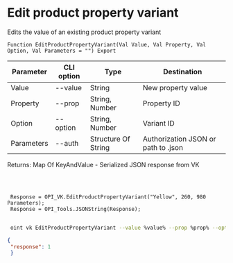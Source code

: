 ﻿---
sidebar_position: 6
---

# Edit product property variant
 Edits the value of an existing product property variant



`Function EditProductPropertyVariant(Val Value, Val Property, Val Option, Val Parameters = "") Export`

 | Parameter | CLI option | Type | Destination |
 |-|-|-|-|
 | Value | --value | String | New property value |
 | Property | --prop | String, Number | Property ID |
 | Option | --option | String, Number | Variant ID |
 | Parameters | --auth | Structure Of String | Authorization JSON or path to .json |

 
 Returns: Map Of KeyAndValue - Serialized JSON response from VK

<br/>




```bsl title="Code example"
 
 Response = OPI_VK.EditProductPropertyVariant("Yellow", 260, 980 Parameters);
 Response = OPI_Tools.JSONString(Response);
```
	


```sh title="CLI command example"
 
 oint vk EditProductPropertyVariant --value %value% --prop %prop% --option %option% --auth %auth%

```

```json title="Result"
{
 "response": 1
 }
```
